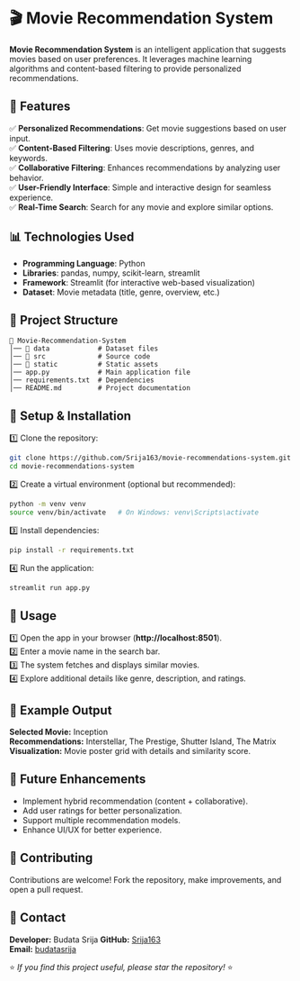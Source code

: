 # 🎬 Movie Recommendation System

**Movie Recommendation System** is an intelligent application that suggests movies based on user preferences. It leverages machine learning algorithms and content-based filtering to provide personalized recommendations.

## 🚀 Features
✅ **Personalized Recommendations**: Get movie suggestions based on user input.  
✅ **Content-Based Filtering**: Uses movie descriptions, genres, and keywords.  
✅ **Collaborative Filtering**: Enhances recommendations by analyzing user behavior.  
✅ **User-Friendly Interface**: Simple and interactive design for seamless experience.  
✅ **Real-Time Search**: Search for any movie and explore similar options.  

## 📊 Technologies Used
- **Programming Language**: Python  
- **Libraries**: pandas, numpy, scikit-learn, streamlit  
- **Framework**: Streamlit (for interactive web-based visualization)  
- **Dataset**: Movie metadata (title, genre, overview, etc.)  

## 📂 Project Structure
```
📂 Movie-Recommendation-System  
│── 📁 data            # Dataset files  
│── 📁 src             # Source code  
│── 📁 static          # Static assets  
│── app.py            # Main application file  
│── requirements.txt  # Dependencies  
│── README.md         # Project documentation  
```

## 🔧 Setup & Installation
1️⃣ Clone the repository:
```bash
git clone https://github.com/Srija163/movie-recommendations-system.git  
cd movie-recommendations-system  
```
2️⃣ Create a virtual environment (optional but recommended):
```bash
python -m venv venv  
source venv/bin/activate   # On Windows: venv\Scripts\activate  
```
3️⃣ Install dependencies:
```bash
pip install -r requirements.txt  
```
4️⃣ Run the application:
```bash
streamlit run app.py  
```

## 📜 Usage
1️⃣ Open the app in your browser (**http://localhost:8501**).  
2️⃣ Enter a movie name in the search bar.  
3️⃣ The system fetches and displays similar movies.  
4️⃣ Explore additional details like genre, description, and ratings.  

## 🎥 Example Output
**Selected Movie:** Inception  
**Recommendations:** Interstellar, The Prestige, Shutter Island, The Matrix  
**Visualization:** Movie poster grid with details and similarity score.  

## 🏅 Future Enhancements
- Implement hybrid recommendation (content + collaborative).  
- Add user ratings for better personalization.  
- Support multiple recommendation models.  
- Enhance UI/UX for better experience.  

## 🤝 Contributing
Contributions are welcome! Fork the repository, make improvements, and open a pull request.  

## 📧 Contact
**Developer:** Budata Srija
**GitHub:** [Srija163](https://github.com/Srija163)  
**Email:** [budatasrija](mailto:budatasrija163@gmail.com)  

⭐ *If you find this project useful, please star the repository!* ⭐
